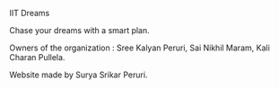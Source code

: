 IIT Dreams 

Chase your dreams with a smart plan.

Owners of the organization : Sree Kalyan Peruri, Sai Nikhil Maram, Kali Charan Pullela.

Website made by Surya Srikar Peruri.
